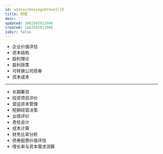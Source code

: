 ```yaml
---
id: w2xtavz9osyegobtkea1ll8
title: 财管
desc: ''
updated: 1662565912906
created: 1662565912906
isDir: false
---
```

- 企业价值评估
- 资本结构
- 股利理论
- 股利政策
- 可转换公司债券
- 资本成本
- ---
- 长期筹资
- 投资项目评价
- 营运资本管理
- 短期经营决策
- 业绩评价
- 责任会计
- 成本计算
- 财务比率分析
- 债券股票价值评估
- 增长率与资本需求测算